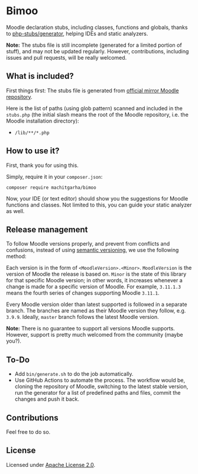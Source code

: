 # Bimoo

Moodle declaration stubs, including classes, functions and globals, thanks to [php-stubs/generator](https://github.com/php-stubs/generator), helping IDEs and static analyzers.

**Note:** The stubs file is still incomplete (generated for a limited portion of stuff), and may not be updated regularly. However, contributions, including issues and pull requests, will be really welcomed.

## What is included?

First things first: The stubs file is generated from [official mirror Moodle repository](https://github.com/moodle/moodle/tree/master/lib).

Here is the list of paths (using glob pattern) scanned and included in the `stubs.php` (the initial slash means the root of the Moodle repository, i.e. the Moodle installation directory):

-   `/lib/**/*.php`

## How to use it?

First, thank you for using this.

Simply, require it in your `composer.json`:

```
composer require machitgarha/bimoo
```

Now, your IDE (or text editor) should show you the suggestions for Moodle functions and classes. Not limited to this, you can guide your static analyzer as well.

## Release management

To follow Moodle versions properly, and prevent from conflicts and confusions, instead of using [semantic versioning](https://semver.org), we use the following method:

Each version is in the form of `<MoodleVersion>.<Minor>`. `MoodleVersion` is the version of Moodle the release is based on. `Minor` is the state of this library for that specific Moodle version; in other words, it increases whenever a change is made for a specific version of Moodle. For example, `3.11.1.3` means the fourth series of changes supporting Moodle `3.11.1`.

Every Moodle version older than latest supported is followed in a separate branch. The branches are named as their Moodle version they follow, e.g. `3.9.9`. Ideally, `master` branch follows the latest Moodle version.

**Note:** There is no guarantee to support all versions Moodle supports. However, support is pretty much welcomed from the community (maybe you?).

## To-Do

-   Add `bin/generate.sh` to do the job automatically.
-   Use GitHub Actions to automate the process. The workflow would be, cloning the repository of Moodle, switching to the latest stable version, run the generator for a list of predefined paths and files, commit the changes and push it back.

## Contributions

Feel free to do so.

## License

Licensed under [Apache License 2.0](./LICENSE.md).
